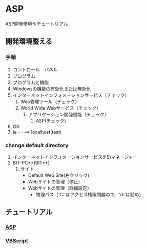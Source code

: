 # ASP
ASP開発環境やチュートリアル

## 開発環境整える

### 手順

1. コントロール　パネル
2. プログラム
3. プログラムと機能
4. Windowsの機能の有効化または無効化
5. インターネットインフォメーションサービス（チェック）
    1. Web管理ツール（チェック）
    2. World Wide Webサービス（チェック）
        1. アプリケーション開発機能（チェック）
            1. ASP(チェック)
6. OK
7. ie ====> localhost(test)

### change default directory

1. インターネットインフォメーションサービス(IIS)マネージャー
2. BIT-PC**(BIT**)
    1. サイト
        * Default Web Site(右クリック)
        * Webサイトの管理（停止）
        * Webサイトの管理（詳細設定）
            * 物理パス（'C:'はアクセス権限問題ので、'd:'は勧め）

## チュートリアル

### [ASP](https://www.w3schools.com/asp/asp_introduction.asp)

### [VBScript](http://www-db.deis.unibo.it/courses/TW/DOCS/w3schools/asp/vbscript_default.asp.html)


